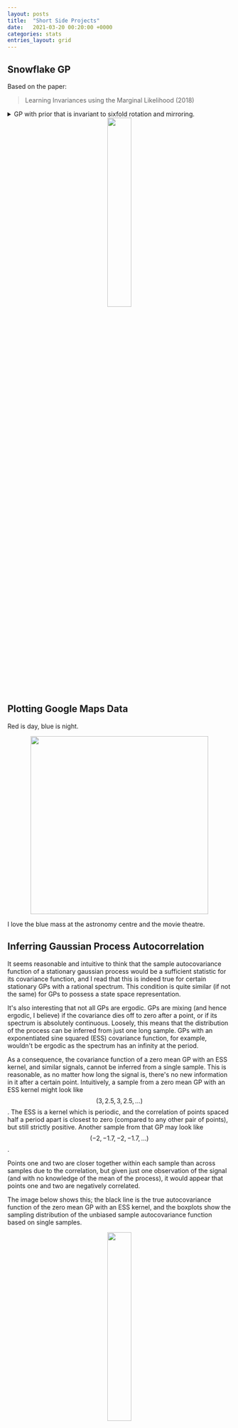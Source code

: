 ```yaml
---
layout: posts
title:  "Short Side Projects"
date:   2021-03-20 00:20:00 +0000
categories: stats
entries_layout: grid
---
```


## Snowflake GP

Based on the paper:

> Learning Invariances using the Marginal Likelihood (2018)

<details>
<summary> GP with prior that is invariant to sixfold rotation and mirroring. </summary>
    
{%highlight R%}

library(ggplot2)
library(reticulate)
library(data.table)

set.seed(42^2)

cdist = import('scipy')$spatial$distance$cdist

k_g = function(d, s=1, l=1) s*exp(-(d^2) / (l^2))

n = 60
x = cbind(rep(seq(-3, 3, l=n), n),
          rep(seq(-3, 3, l=n), each=n))

R = function(t) matrix(c(cos(t), sin(t), -sin(t), cos(t)), 2, 2)

xs = list()
for (i in 0:5) {
    add_x = x %*% R(i*pi/3)
    xs[[length(xs) + 1]] = add_x
    xs[[length(xs) + 1]] = add_x[, 2:1]
}

S = matrix(0, n^2, n^2)
for(i in 1:length(xs))
    for(j in 1:length(xs))
        S = S + k_g(cdist(xs[[i]], xs[[j]]))

y = as.numeric(t(chol(S + diag(n^2)*1e-5)) %*% rnorm(n^2))

df = data.table(x[, 1], x[, 2], y)
df = df[, .(y = mean(y)), by=.(x_a = factor(V1), x_b = factor(V2))]

ggplot(df, aes(x=x_a, y=x_b, fill=y)) +
    geom_tile() +
    theme(legend.position = "none",
          panel.grid = element_blank(),
          axis.title = element_blank(),
          axis.text = element_blank(),
          axis.ticks = element_blank(),
          panel.background = element_blank()) +
    scale_fill_distiller(palette = "Spectral")

{% endhighlight %}
</details>

<center> <img src="/images/symgp.png" width="33%"> </center>

## Plotting Google Maps Data

Red is day, blue is night.

<center> <img src="/images/camlc.png" height="400" width="400"> </center>

I love the blue mass at the astronomy centre and the movie theatre.

## Inferring Gaussian Process Autocorrelation

It seems reasonable and intuitive to think that the sample autocovariance function of a stationary gaussian process would be a sufficient statistic for its covariance function, and I read that this is indeed true for certain stationary GPs with a rational spectrum. This condition is quite similar (if not the same) for GPs to possess a state space representation.

It's also interesting that not all GPs are ergodic. GPs are mixing (and hence ergodic, I believe) if the covariance dies off to zero after a point, or if its spectrum is absolutely continuous. Loosely, this means that the distribution of the process can be inferred from just one long sample. GPs with an exponentiated sine squared (ESS) covariance function, for example, wouldn't be ergodic as the spectrum has an infinity at the period.

As a consequence, the covariance function of a zero mean GP with an ESS kernel, and similar signals, cannot be inferred from a single sample. This is reasonable, as no matter how long the signal is, there's no new information in it after a certain point. Intuitively, a sample from a zero mean GP with an ESS kernel might look like $$ (3, 2.5, 3, 2.5, ...) $$. The ESS is a kernel which is periodic, and the correlation of points spaced half a period apart is closest to zero (compared to any other pair of points), but still strictly positive. Another sample from that GP may look like $$ (-2, -1.7, -2, -1.7, ...) $$.

Points one and two are closer together within each sample than across samples due to the correlation, but given just one observation of the signal (and with no knowledge of the mean of the process), it would appear that points one and two are negatively correlated.

The image below shows this; the black line is the true autocovariance function of the zero mean GP with an ESS kernel, and the boxplots show the sampling distribution of the unbiased sample autocovariance function based on single samples.

<center> <img src="/images/esdst.png" width="33%"> </center>

<br>

## Griffin Lim Algorithm and a Minimal Working Implementation

This minimal implementation below is based on the [Librosa source on GitHub](https://github.com/librosa/librosa/blob/09381cc262be04cae65cab33c56bba4b14915393/librosa/core/spectrum.py#L2128).

<details open>
<summary> GLA </summary>

{%highlight python%}

import numpy as np
from scipy.signal import stft, istft
from scipy.io import wavfile as wav

sr, audio = wav.read('audio.wav')

stft_of_audio = stft(audio)[2]
st_spectrum = np.abs(stft_of_audio)

angles = np.empty(st_spectrum.shape, dtype=np.complex64)
angles[:] = np.exp(2j * np.pi * np.random.rand(*st_spectrum.shape)) # angles[:] = 1.0

stft_recon = 0.; momentum = 0.99
for _ in range(2000):
	stft_recon_prv = stft_recon
	signal_recon = istft(st_spectrum * angles)[1]
	stft_recon = stft(signal_recon)[2]
	angles[:] = stft_recon - (momentum / (1 + momentum)) * stft_recon_prv
	angles[:] /= np.abs(angles) + 1e-16

audio_recon = np.array(signal_recon, dtype = np.int16)
audio_recon = np.repeat(audio_recon, 2).reshape(-1, 2)
wav.write("audio.wav", sr, audio_recon)

{% endhighlight %}
 
</details>

The GLA is an algorithm that tries to recover phase information given a matrix $$X$$ which is the absolute value of an STFT. The algorithm minimizes the frobenius norm:

$$|X - S \circ S^{-1} (X)|_F$$

where $$S$$ is the STFT operation and $$S^{-1}$$ is the inverse. The absolute value of $$X$$ - the spectrum - must be fixed. This norm is supposed to be zero for "proper" STFTs, but it isn't when initiated with random phases like in the code above (the STFT has redundant information, so one point may be used in multiple windows - so when initiated with random phases, the matrix might not correspond to anything sensible and may be inconsistent due to the windows overlapping). It is quite interesting to me that, in a probabilistic sense, STFTs of signals would probably only ever admit a density where this norm is zero (i.e. if the STFT was consistent in the overlapping windows). By minimising this norm, we approach an STFT with phases more or less consistent with the spectrum we've got, so this "loss" doesn't correspond to a likelihood.

<br>

## RL

#### a. Tic-Tac-Toe Q Learning

I wrote up an implementation of an inefficient table-based Q-learning algo that has a dataframe contain all possible states and future states in tic-tac-toe. The (pretty ugly) code is below. Here, a reward is +1 if x wins, -1 if o wins, 0 otherwise.

Since it's a solved game, the Qs only take the value -1, 0 or 1 after fitting.

<details>
<summary> Tic-Tac-Toe Q Learning </summary>

{%highlight python%}

import numpy as np
import pandas as pd
from itertools import product

def validate(string):
    blanks = string.count(' ')
    xs = string.count('x')
    os = string.count('o')

    return (blanks + xs + os == 9) and \
           ((xs == os) or (xs - os == 1))

boards = list(map(lambda x: ''.join(x), product(*[' xo'] * 9)))
boards = [board for board in boards if validate(board)]

df = pd.DataFrame(dict(boards=boards))

def event(string):
    x_wins = 0; o_wins = 0

    select = lambda x: ''.join([string[i] for i in x])

    winning_lines = (
        string[:3], string[3:6], string[6:9], # rows
        select([0, 3, 6]), select([1, 4, 7]), select([2, 5, 8]), #cols
        select([0, 4, 8]), select([2, 4, 6]) # diag
    )

    for line in winning_lines:
        unique_chars = ''.join(set(line))
        if len(unique_chars) == 1 and unique_chars != ' ':
            if unique_chars == 'x':
                x_wins += 1
            if unique_chars == 'o':
                o_wins += 1

    if x_wins + o_wins == 1:
        if x_wins: return 'x'
        if o_wins: return 'o'
    elif x_wins + o_wins > 2:
        return 'i' # impossible boards

    if string.count(' '):
        return ''
    else:
        return 'd'

df['event'] = df.apply(lambda x: event(x['boards']), axis=1)
df = df.loc[df.event != 'i'].reset_index(drop=True)

df['Q'] = np.random.uniform(-0.1, 0.1, size=df.shape[0])
df.loc[df.event == 'd', 'Q'] = 0.0
df.loc[df.event == 'x', 'Q'] = 1.0
df.loc[df.event == 'o', 'Q'] = -1.0
df['Q_next'] = df['Q'].copy()

def next_state(string, return_index=True):
    next_char = 'x' if string.count('x') == string.count('o') else 'o'
    chars = tuple(string)
    next_states = [''.join(chars[:i] + (next_char,) + chars[(i + 1):]) \
                   for i in range(9) if chars[i] == ' ']

    if return_index:
        next_states = list(df.loc[df.boards.isin(next_states)].index)
    return next_states

df['next_state'] = None
df.loc[df.event == '', 'next_state'] = \
    df.loc[df.event == ''].apply(lambda x: next_state(x['boards']), axis=1)

def next_q(string, index):
    qs = np.array(df.Q)[df.loc[index, 'next_state']]
    return qs.max() if string.count('x') == string.count('o') else qs.min()

for _ in range(100):
    df.loc[df.event == '', 'Q_next'] =\
        df.loc[df.event == ''].apply(lambda x: next_q(x['boards'], x.name), axis=1)
    df.loc[:, 'Q'] = df.Q*0.9 + 0.1*df.Q_next

df.loc[df.boards == 'xxo o x  ', 'Q'] # expected reward is 0 because it's o's turn
df.loc[df.boards == 'xxo o x o', 'Q'] # expected reward is 1 because the next turn, x wins

{% endhighlight %}
</details>

#### b. DnD / Pokemon Battle Simulations

I coded up some classes in python but haven't gotten around to coding up the RL side of it. One neat trick: as moves can be special and do weird stuff, I coded them up as dicts of metadata, with a field named "special_effects" that contains a lambda function that takes in the opponent class instance and applies the weird stuff to it.

<details>
<summary> Simulation out of Boredomville </summary>

Sometimes one can simplify decisions as other choices may be strictly worse. Then, simple simulation can lead to the probability that a party wins, as a function of input params.

{%highlight r%}

sim = function(eagle_hp=26, dragon_hp=22, eagle_ac=13,
               dragon_ac=16, eagle_str=3, eagle_dex=3,
               dragon_dex=1, dragon_str=2, can_use_bw=T) {

    d = function(n=1, r=20) sample(1:r, n, T)

    adv = function(roll) ifelse(roll == 20, 2, 1)

    eagle_turn = function(ac) {
        dmg = 0; hit = d()
        if(hit + 2 + eagle_str >= ac)
            dmg = dmg + adv(hit)*d(1, 6) + eagle_str
        hit = d()
        if(hit + 2 + eagle_str >= ac)
            dmg = dmg + adv(hit)*sum(d(2, 6)) + eagle_str
        return(dmg)
    }

    dragon_turn = function(ac) {
        if(can_use_bw) {
            if(sample(0:2, 1)) can_use_bw = F
            save_mod = ifelse(d() + eagle_dex >= 11, 0.5, 1)
            return(floor(save_mod * sum(d(4, 8))))
        }else{
            hit = d()
            if(hit + 2 + dragon_str >= ac)
                return(adv(hit)*d(1, 10) + dragon_str)
            else return(0)
        }
    }

    if(d() + eagle_dex >= d() + dragon_dex)
        dragon_hp = dragon_hp - eagle_turn(dragon_ac)
    while(T) {
        if(dragon_hp <= 0) return(1)
        eagle_hp = eagle_hp - dragon_turn(eagle_ac)
        if(eagle_hp <= 0) return(0)
        dragon_hp = dragon_hp - eagle_turn(dragon_ac)
    }
}

mean(replicate(10000, sim()))

{% endhighlight %}
</details>

<br>

## New York Conditional Taxi Dropoff Probabilities

I fit a twenty component mixture of multivariate normals, using scikit-learn, to the four dimensional new york taxi pickup/dropoffs dataset.

The dimensions look like (pickup_lat, pickup_lon, dropoff_lat, dropoff_lon). The aim is to predict the distribution of (dropoff_lat, dropoff_lon) by conditioning on (pickup_lat, pickup_lon).

<center> <img src="/images/gsmix.png" width="33%"> </center>

## Envelope Modelling

Google's Quick Draw dataset contains multiple observations of quickly drawn envelopes. I fit a 256-component restricted boltzmann machine to the data, which represents a distribution over the random field that represents an envelope image. Starting off with a completely random image, using Gibbs sampling, we can make our way to the typical set of the distribution, which hopefully looks like an envelope. Here's what the burn in looks like:

<center> <img src="/images/skrgb.gif" width="33%"> </center>

## Inferring the Extent of Differentiability

Let's say that we have an observation of a noiseless function but we don't know how smooth it is. You could probably fit a Matern GP with different smoothness parameters to see which parameter maximises the log marginal likelihood (the matern parameter corresponds to the number of times one can differentiate a sample from the gp).

Below, I've simulated a series from a Matern GP with a particular differentiability parameter, and fit it using differentiability parameters ranging from $$\\{0.5, ..., 5\\}$$. The color & label correspond to the parameter while sampling.

<center> <img src="/images/dfinf.png" width="33%"> </center>

## Modelling Audio using GPs

I used the S-PAD and the GP-PAD models from Richard Turner's thesis to make these plots using some random audio data from the internet. These can be sense checked using rolling standard deviations.

 <details>
 <summary> Sample stan code for this. </summary>
	
{%highlight C%}

// S-PAD
data {
	int n;     // len
	real x[n]; // audio
}
parameters {
	real<lower = 0, upper = 1> l;
	real<lower = 0, upper = 10> s;
	vector<lower = -10, upper = 2>[n] sigma;
}
model {
	sigma[1] ~ normal(0, s);
	sigma[2:n] ~ normal(l * sigma[1:(n - 1)], s*(1 - l^2)^0.5);
	x ~ normal(0, exp(sigma));
}

// GP-PAD
data {
	int n;
	int n_s; // nrow of S22
	real seg_a[n]; // audio sample
	matrix[n, n_s] factor; // mvn conditional distribution shift factor S12 * S22^(-1)
	cholesky_factor_cov[n_s] K22c; // cholesky factor of S22
}
parameters {
	real<lower = -7.5, upper = 10> mu;
	vector<lower = -7.5, upper = 10>[n_s] sigma;
}
transformed parameters {
	vector[n] sigma_vec;
	sigma_vec = rep_vector(mu, n) +
		factor*(sigma - rep_vector(mu, n_s));
}
model {
	sigma ~ multi_normal_cholesky(rep_vector(mu, n_s), K22c);
	seg_a ~ normal(0, log(1 + exp(sigma_vec)));
}

{% endhighlight %}
</details>

<center> <img src="/images/sspad.png" width="50%"> </center>
<center> <img src="/images/gppad.png" width="50%"> </center>

## Modelling my d20 dice

I fit a spline on a sphere representing my d20. The color represents the model probabilities of landing on a face. The distance from the centre represents the proportion of times my dice fell on a particular number during six hundred trials (empirical data in other words). I was mainly testing out a plotting idea here (and if it'd be possible to fit splines on sphere - the latter is pretty easy, with a GP, just have the distance be something like a great-circle distance).

<center> <img src="/images/dtmdl.png" width="33%"> </center>

<br>

## Changes in Park-Going

... w.r.t. baseline, as a result of the pandemic (as of 23rd Apr 2020). Based on the [Google mobility dataset](https://www.google.com/covid19/mobility/), plotted using leaflet.

<center> <img src="/images/prkap.png" width="75%"> </center>

<br>
